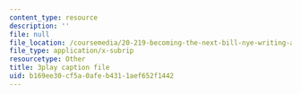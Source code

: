 ```yaml
---
content_type: resource
description: ''
file: null
file_location: /coursemedia/20-219-becoming-the-next-bill-nye-writing-and-hosting-the-educational-show-january-iap-2015/b169ee30cf5a0afeb4311aef652f1442_5DpVemTczV8.srt
file_type: application/x-subrip
resourcetype: Other
title: 3play caption file
uid: b169ee30-cf5a-0afe-b431-1aef652f1442
---
```

